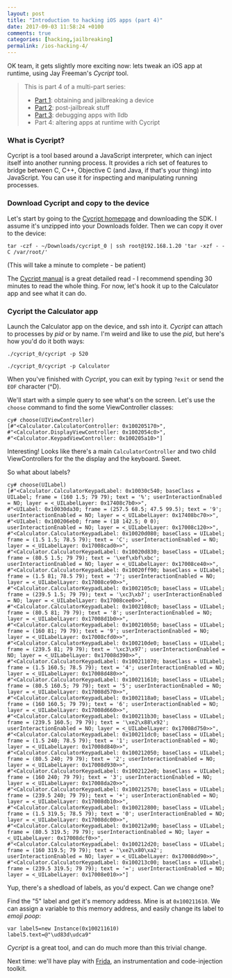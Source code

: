 ```yaml
---
layout: post
title: "Introduction to hacking iOS apps (part 4)"
date: 2017-09-03 11:58:24 +0100
comments: true
categories: [hacking,jailbreaking]
permalink: /ios-hacking-4/
---
```

OK team, it gets slightly more exciting now: lets tweak an iOS app at runtime, using Jay Freeman's _Cycript_ tool.

<!-- more -->

> This is part 4 of a multi-part series:
> 
> * [Part 1][part1]: obtaining and jailbreaking a device
> * [Part 2][part2]: post-jailbreak stuff
> * [Part 3][part3]: debugging apps with lldb
> * Part 4: altering apps at runtime with Cycript

### What is Cycript?

Cycript is a tool based around a JavaScript interpreter, which can inject itself into another running process. It provides a rich set of features to bridge between C, C++, Objective C (and Java, if that's your thing) into JavaScript. You can use it for inspecting and manipulating running processes.

### Download Cycript and copy to the device

Let's start by going to the [Cycript homepage][Cycript] and downloading the SDK. I assume it's unzipped into your Downloads folder. Then we can copy it over to the device:

`tar -czf - ~/Downloads/cycript_0 | ssh root@192.168.1.20 'tar -xzf - -C /var/root/'`

(This will take a minute to complete - be patient)

The [Cycript manual][CycriptManual] is a great detailed read - I recommend spending 30 minutes to read the whole thing. For now, let's hook it up to the Calculator app and see what it can do.

### Cycript the Calculator app

Launch the Calculator app on the device, and ssh into it. _Cycript_ can attach to processes by _pid_ or by name. I'm weird and like to use the _pid_, but here's how you'd do it both ways:

`./cycript_0/cycript -p 520`

`./cycript_0/cycript -p Calculator`

When you've finished with _Cycript_, you can exit by typing `?exit` or send the `EOF` character (^D).

We'll start with a simple query to see what's on the screen. Let's use the `choose` command to find the some ViewController classes:

```
cy# choose(UIViewController)
[#"<Calculator.CalculatorController: 0x100205170>",
#"<Calculator.DisplayViewController: 0x1002054c0>",
#"<Calculator.KeypadViewController: 0x100205a10>"]
```

Interesting! Looks like there's a main `CalculatorController` and two child ViewControllers for the the display and the keyboard. Sweet.

So what about labels?

```
cy# choose(UILabel)
[#"<Calculator.CalculatorKeypadLabel: 0x10030c540; baseClass = UILabel; frame = (160 1.5; 79 79); text = '%'; userInteractionEnabled = NO; layer = <_UILabelLayer: 0x17408c7b0>>",
#"<UILabel: 0x10030da30; frame = (257.5 68.5; 47.5 99.5); text = '9'; userInteractionEnabled = NO; layer = <_UILabelLayer: 0x17408bc70>>",
#"<UILabel: 0x100206eb0; frame = (18 142.5; 0 0); userInteractionEnabled = NO; layer = <_UILabelLayer: 0x17008c120>>",
#"<Calculator.CalculatorKeypadLabel: 0x10020d080; baseClass = UILabel; frame = (1.5 1.5; 78.5 79); text = 'C'; userInteractionEnabled = NO; layer = <_UILabelLayer: 0x17008cad0>>",
#"<Calculator.CalculatorKeypadLabel: 0x10020d830; baseClass = UILabel; frame = (80.5 1.5; 79 79); text = '\xef\xbf\xbc'; userInteractionEnabled = NO; layer = <_UILabelLayer: 0x17008ce40>>",
#"<Calculator.CalculatorKeypadLabel: 0x10020ff90; baseClass = UILabel; frame = (1.5 81; 78.5 79); text = '7'; userInteractionEnabled = NO; layer = <_UILabelLayer: 0x17008ce90>>",
#"<Calculator.CalculatorKeypadLabel: 0x1002105c0; baseClass = UILabel; frame = (239.5 1.5; 79 79); text = '\xc3\xb7'; userInteractionEnabled = NO; layer = <_UILabelLayer: 0x17008cee0>>",
#"<Calculator.CalculatorKeypadLabel: 0x1002108c0; baseClass = UILabel; frame = (80.5 81; 79 79); text = '8'; userInteractionEnabled = NO; layer = <_UILabelLayer: 0x17008d1b0>>",
#"<Calculator.CalculatorKeypadLabel: 0x100210b50; baseClass = UILabel; frame = (160 81; 79 79); text = '9'; userInteractionEnabled = NO; layer = <_UILabelLayer: 0x17008cfd0>>",
#"<Calculator.CalculatorKeypadLabel: 0x100210de0; baseClass = UILabel; frame = (239.5 81; 79 79); text = '\xc3\x97'; userInteractionEnabled = NO; layer = <_UILabelLayer: 0x17008d390>>",
#"<Calculator.CalculatorKeypadLabel: 0x100211070; baseClass = UILabel; frame = (1.5 160.5; 78.5 79); text = '4'; userInteractionEnabled = NO; layer = <_UILabelLayer: 0x17008d480>>",
#"<Calculator.CalculatorKeypadLabel: 0x100211610; baseClass = UILabel; frame = (80.5 160.5; 79 79); text = '5'; userInteractionEnabled = NO; layer = <_UILabelLayer: 0x17008d570>>",
#"<Calculator.CalculatorKeypadLabel: 0x1002118a0; baseClass = UILabel; frame = (160 160.5; 79 79); text = '6'; userInteractionEnabled = NO; layer = <_UILabelLayer: 0x17008d660>>",
#"<Calculator.CalculatorKeypadLabel: 0x100211b30; baseClass = UILabel; frame = (239.5 160.5; 79 79); text = '\xe2\x88\x92'; userInteractionEnabled = NO; layer = <_UILabelLayer: 0x17008d750>>",
#"<Calculator.CalculatorKeypadLabel: 0x100211dc0; baseClass = UILabel; frame = (1.5 240; 78.5 79); text = '1'; userInteractionEnabled = NO; layer = <_UILabelLayer: 0x17008d840>>",
#"<Calculator.CalculatorKeypadLabel: 0x100212050; baseClass = UILabel; frame = (80.5 240; 79 79); text = '2'; userInteractionEnabled = NO; layer = <_UILabelLayer: 0x17008d930>>",
#"<Calculator.CalculatorKeypadLabel: 0x1002122e0; baseClass = UILabel; frame = (160 240; 79 79); text = '3'; userInteractionEnabled = NO; layer = <_UILabelLayer: 0x17008da20>>",
#"<Calculator.CalculatorKeypadLabel: 0x100212570; baseClass = UILabel; frame = (239.5 240; 79 79); text = '+'; userInteractionEnabled = NO; layer = <_UILabelLayer: 0x17008db10>>",
#"<Calculator.CalculatorKeypadLabel: 0x100212800; baseClass = UILabel; frame = (1.5 319.5; 78.5 79); text = '0'; userInteractionEnabled = NO; layer = <_UILabelLayer: 0x17008dc00>>",
#"<Calculator.CalculatorKeypadLabel: 0x100212a90; baseClass = UILabel; frame = (80.5 319.5; 79 79); userInteractionEnabled = NO; layer = <_UILabelLayer: 0x17008dcf0>>",
#"<Calculator.CalculatorKeypadLabel: 0x100212d20; baseClass = UILabel; frame = (160 319.5; 79 79); text = '\xe2\x80\xa2'; userInteractionEnabled = NO; layer = <_UILabelLayer: 0x17008dd90>>",
#"<Calculator.CalculatorKeypadLabel: 0x100213c00; baseClass = UILabel; frame = (239.5 319.5; 79 79); text = '='; userInteractionEnabled = NO; layer = <_UILabelLayer: 0x17008e010>>"]
```

Yup, there's a shedload of labels, as you'd expect. Can we change one?

Find the "5" label and get it's memory address. Mine is at `0x100211610`. We can assign a variable to this memory address, and easily change its label to _emoji poop_:

```
var label5=new Instance(0x100211610)
label5.text=@"\ud83d\udca9"
```

_Cycript_ is a great tool, and can do much more than this trivial change.

Next time: we'll have play with [Frida][Frida], an instrumentation and code-injection toolkit.

[part1]: /ios-hacking-1/
[part2]: /ios-hacking-2/
[part3]: /ios-hacking-3/
[Cycript]: http://www.cycript.org
[CycriptManual]: http://www.cycript.org/manual/
[Frida]: https://www.frida.re

